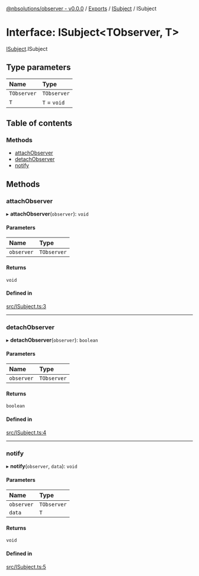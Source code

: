 [@nbsolutions/observer - v0.0.0](../README.md) / [Exports](../modules.md) / [ISubject](../modules/isubject.md) / ISubject

# Interface: ISubject<TObserver, T\>

[ISubject](../modules/isubject.md).ISubject

## Type parameters

| Name | Type |
| :------ | :------ |
| `TObserver` | `TObserver` |
| `T` | `T` = `void` |

## Table of contents

### Methods

- [attachObserver](isubject.isubject-1.md#attachobserver)
- [detachObserver](isubject.isubject-1.md#detachobserver)
- [notify](isubject.isubject-1.md#notify)

## Methods

### attachObserver

▸ **attachObserver**(`observer`): `void`

#### Parameters

| Name | Type |
| :------ | :------ |
| `observer` | `TObserver` |

#### Returns

`void`

#### Defined in

[src/ISubject.ts:3](https://github.com/nbsolutions-ca/observer/blob/6bdbe67/src/ISubject.ts#L3)

___

### detachObserver

▸ **detachObserver**(`observer`): `boolean`

#### Parameters

| Name | Type |
| :------ | :------ |
| `observer` | `TObserver` |

#### Returns

`boolean`

#### Defined in

[src/ISubject.ts:4](https://github.com/nbsolutions-ca/observer/blob/6bdbe67/src/ISubject.ts#L4)

___

### notify

▸ **notify**(`observer`, `data`): `void`

#### Parameters

| Name | Type |
| :------ | :------ |
| `observer` | `TObserver` |
| `data` | `T` |

#### Returns

`void`

#### Defined in

[src/ISubject.ts:5](https://github.com/nbsolutions-ca/observer/blob/6bdbe67/src/ISubject.ts#L5)
